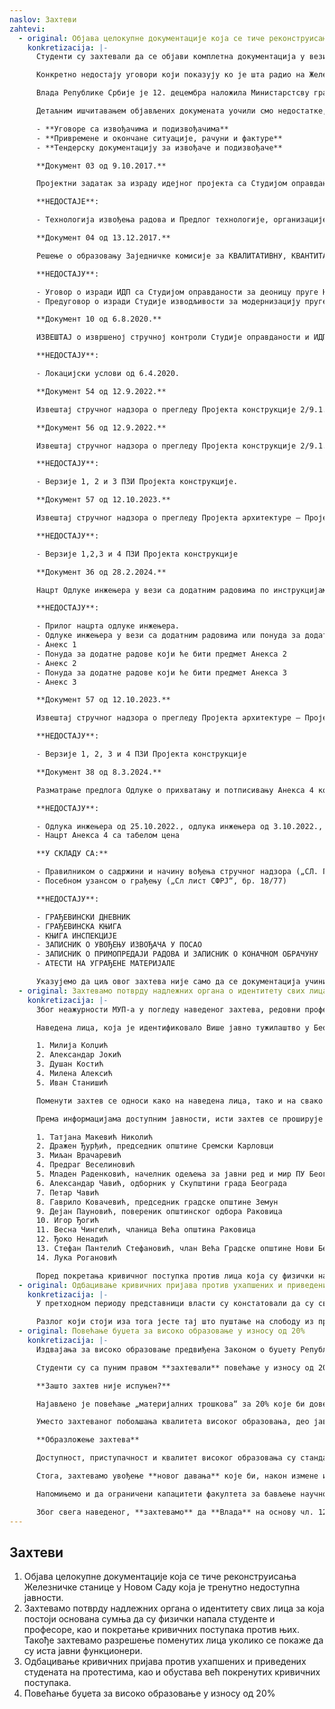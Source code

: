 ```yaml
---
naslov: Захтеви
zahtevi:
  - original: Објава целокупне документације која се тиче реконструисања Железничке станице у Новом Саду која је тренутно недоступна јавности.
    konkretizacija: |-
      Студенти су захтевали да се објави комплетна документација у вези са реконструкцијом Железничке станице у Новом Саду. Првобитни одговор на овако постављен захтев био је да документацијом располаже само Тужилаштво, да би убрзо након тога она била непотпуно објављена од стране других државних органа. Наше колеге са техничких факултета, као и из Удружења архитеката Србије, уочиле су да у објављеним документима недостаје кључна документација неопходна за утврђивање кривичне одговорности лица која су руководила реконструкцијом Железничке станице и била на њој ангажована.

      Конкретно недостају уговори који показују ко је шта радио на Железничкој станици и колико је то коштало, зашто је цена реконструкције скочила пет пута, као и ко је одговоран што је Железничка станица два пута свечано отварана без употребне дозволе.

      Влада Републике Србије је 12. децембра наложила Министарстсву грађевинарства, саобраћаја и инфраструктуре (МГСИ) да објави сва документа која том министарству „стоје на располагању“ и која се „тичу могућег извршења кривичног дела услед обрушавања надстрешнице на станичној згради у Новом Саду“. Оваква формулација оставља простор Министарству да не објави неки документ јер га нема на располагању или сматра да није у вези са обрушавањем надстрешнице. Као последица наведеног, објављеноје 195 докумената наспрам 857 колико их има Тужилаштво.

      Детаљним ишчитавањем објављених докумената уочили смо недостатке, од којих као кључне издвајамо:

      - **Уговоре са извођачима и подизвођачима**
      - **Привремене и окончане ситуације, рачуни и фактуре**
      - **Тендерску документацију за извођаче и подизвођаче**

      **Документ 03 од 9.10.2017.**

      Пројектни задатак за израду идејног пројекта са Студијом оправданости модернизације, реконструкције и изградње пруге БГ-СУ-државна граница.

      **НЕДОСТАЈЕ**:

      - Технологија извођења радова и Предлог технологије, организације и динамике извођења радова у складу са карактеристикама пројектованих објеката (налог из пројектног задатка).

      **Документ 04 од 13.12.2017.**

      Решење о образовању Заједничке комисије за КВАЛИТАТИВНУ, КВАНТИТАТИВНУ И ФИНАНСИЈСКУ КОНТРОЛУ ДОКУМЕНТАЦИЈЕ која је предмет Уговора о изради Идејног пројекта са Студијом оправданости за деоницу пруге НС-СУ-државна границ**а.**

      **НЕДОСТАЈУ**:

      - Уговор о изради ИДП са Студијом оправданости за деоницу пруге НС-СУ-државна граница (Келебија) број 340-01-00493/2017-04 од 20.10.2017. између РС, Саобраћајног института ЦИП и Инфраструктуре железнице Србије ад.
      - Предуговор о изради Студије изводљивости за модернизацију пруге БГ-СУ-државна граница (Келебија) од 14.4.2015. број 340-01-00073/2015-01 између РС и Саобраћајногинститута ЦИП.

      **Документ 10 од 6.8.2020.**

      ИЗВЕШТАЈ о извршеној стручној контроли Студије оправданости и ИДП-а.

      **НЕДОСТАЈУ**:

      - Локацијски услови од 6.4.2020.

      **Документ 54 од 12.9.2022.**

      Извештај стручног надзора о прегледу Пројекта конструкције 2/9.1.1.1. – статички прорачун – Верзија 3 Пројекта за извођење (ПЗИ).

      **Документ 56 од 12.9.2022.**

      Извештај стручног надзора о прегледу Пројекта конструкције 2/9.1.1.1. – детаљи арматуре и челика - Верзија 3 Пројектазаизвођење (ПЗИ).

      **НЕДОСТАЈУ**:

      - Верзије 1, 2 и 3 ПЗИ Пројекта конструкције.

      **Документ 57 од 12.10.2023.**

      Извештај стручног надзора о прегледу Пројекта архитектуре – Пројекта за извођење (ПЗИ) – Верзија 4

      **НЕДОСТАЈУ**:

      - Верзије 1,2,3 и 4 ПЗИ Пројекта конструкције

      **Документ 36 од 28.2.2024.**

      Нацрт Одлуке инжењера у вези са додатним радовима по инструкцијама финансијера / наручиоца који ће бити предмет Анекса 4.

      **НЕДОСТАЈУ**:

      - Прилог нацрта одлуке инжењера.
      - Одлуке инжењера у вези са додатним радовима или понуда за додатне радове који ће бити предмет Анекса 1.
      - Анекс 1
      - Понуда за додатне радове који ће бити предмет Анекса 2
      - Анекс 2
      - Понуда за додатне радове који ће бити предмет Анекса 3
      - Анекс 3

      **Документ 57 од 12.10.2023.**

      Извештај стручног надзора о прегледу Пројекта архитектуре – Пројекта за извођење (ПЗИ) – верзија 4

      **НЕДОСТАЈУ**:

      - Верзије 1, 2, 3 и 4 ПЗИ Пројекта конструкције

      **Документ 38 од 8.3.2024.**

      Разматрање предлога Одлуке о прихватању и потписивању Анекса 4 комерцијалног уговора од 07.07.2018.

      **НЕДОСТАЈУ**:

      - Одлука инжењера од 25.10.2022., одлука инжењера од 3.10.2022., одлука инжењера од 8.3.2024.
      - Нацрт Анекса 4 са табелом цена

      **У СКЛАДУ СА:**

      - Правилником о садржини и начину вођења стручног надзора („СЛ. Гласник РС“, бр. 22/2015 и 24/2017)
      - Посебном узансом о грађењу („Сл лист СФРЈ“, бр. 18/77)

      **НЕДОСТАЈУ**:

      - ГРАЂЕВИНСКИ ДНЕВНИК
      - ГРАЂЕВИНСКА КЊИГА
      - КЊИГА ИНСПЕКЦИЈЕ
      - ЗАПИСНИК О УВОЂЕЊУ ИЗВОЂАЧА У ПОСАО
      - ЗАПИСНИК О ПРИМОПРЕДАЈИ РАДОВА И ЗАПИСНИК О КОНАЧНОМ ОБРАЧУНУ
      - АТЕСТИ НА УГРАЂЕНЕ МАТЕРИЈАЛЕ

      Указујемо да циљ овог захтева није само да се документација учини доступном јавности, већ да се подстакне Тужилаштво да у оквиру свог система функционисања исту прегледа, те да након тога предузме кораке који су предвиђени законом.
  - original: Захтевамо потврду надлежних органа о идентитету свих лица за која постоји основана сумња да су физички напала студенте и професоре, као и покретање кривичних поступака против њих. Такође захтевамо разрешење поменутих лица уколико се покаже да су иста јавни функционери.
    konkretizacija: |-
      Због неажурности МУП-а у погледу наведеног захтева, редовни професор и декан Факултета драмских уметности (ФДУ) је 2.12.2024. у име факултета поднео кривичну пријаву Трећем основном јавном тужилаштву. Поднета кривична пријава се односи на лица за која постоји основана сумња да су дана 22.11.2024. физички насрнула на студенте и професоре поменутог факултета, те да су извршила кривично дело Насилничко понашање као и Насилничко понашање на јавном скупу или спортској приредби.

      Наведена лица, која је идентификовало Више јавно тужилаштво у Београду, су:

      1. Милија Колџић
      2. Александар Јокић
      3. Душан Костић
      4. Милена Алексић
      5. Иван Станишић

      Поменути захтев се односи како на наведена лица, тако и на свако будуће лице које буде физички напало студенте и професоре и сва друга лица која учествују у мирним грађанским окупљањима.

      Према информацијама доступним јавности, исти захтев се проширује и на лица чији идентитет још увек није потврђен од стране надлежних органа, а за која се сумња да су:

      1. Татјана Макевић Николић
      2. Дражен Ђурђић, председник општине Сремски Карловци
      3. Миљан Врачаревић
      4. Предраг Веселиновић
      5. Младен Раденковић, начелник одељења за јавни ред и мир ПУ Београд
      6. Александар Чавић, одборник у Скупштини града Београда
      7. Петар Чавић
      8. Гаврило Ковачевић, председник градске општине Земун
      9. Дејан Пауновић, повереник општинског одбора Раковица
      10. Игор Ђогић
      11. Весна Чингелић, чланица Већа општина Раковица
      12. Ђоко Ненадић
      13. Стефан Пантелић Стефановић, члан Већа Градске општине Нови Београд
      14. Лука Рогановић

      Поред покретања кривичног поступка против лица која су физички нападала професоре и студенте, и за која ће се то тек потврдити, а ако се испостави да су та лица јавни функционери, у смислу чл. 2, ст. 1, тач. 3-4 Закона о спречавању корупције и чл. 112, ст. 3 Кривичног законика, упоредо захтевамо да се иста разреше дужности.
  - original: Одбацивање кривичних пријава против ухапшених и приведених студената на протестима, као и обустава већ покренутих кривичних поступака.
    konkretizacija: |-
      У претходном периоду представници власти су констатовали да су сви учесници грађанских протеста пуштени на слободу. Међутим, то се не сматра успуњењем захтева.

      Разлог који стоји иза тога јесте тај што пуштање на слободу из притвора не гарантује да та лица неће бити кривично гоњена, нити да против њих неће бити донета осуђујућа пресуда. У складу с изнетим, захтевамо да се против свих студената и професора учесника грађанских протеста одбаце кривичне пријаве, а уколико је кривични поступак у току, да се исти обустави.
  - original: Повећање буџета за високо образовање у износу од 20%
    konkretizacija: |-
      Издвајања за високо образовање предвиђена Законом о буџету Републике Србије за 2025. годину из извора Општих прихода и примања буџета износе **60,15 милијарди динара**. У састав издвајања за високо образовање улазе ставке буџета _Више и универзитетско образовање_ (глава 26.4), _Студентски стандард_ (глава 26.5) и _Криминалистичко полицијски универзитет_ (глава 15.1).

      Студенти су са пуним правом **захтевали** повећање у износу од 20% претходно поменутих средстава (тј. повећање за око **12,03 милијарди динара**, односно **102,8 милиона евра**), које би ниво улагања у високо образовање приближило нивоу улагања земаља централне и источне Европе (1,71%БДП, према методологији _OECD_).

      **Зашто захтев није испуњен?**

      Најављено је повећање „материјалних трошкова“ за 20% које би довело до повећања укупног буџета у износу од тек 4% (тј. 22 милиона евра). „Материјални трошкови“, дакле, означавају **тек сегмент буџета** за _Више и универзитетско образовање_.

      Уместо захтеваног побољшања квалитета високог образовања, део јавности доведен је у заблуду да је захтев испуњен.

      **Образложење захтева**

      Доступност, приступачност и квалитет високог образовања су стандард прогресивног друштва и његово финансирање не сме бити упитно. Држава је дужна да обезбеди услове у којима је високо образовање избор који је доступан свима, уз квалитет који је конкурентан на светским ранг-листама универзитета. Пребацивањем финансијског терета са студената на примања из буџета значајно би се олакшали услови студирања на свим нивоима студија, те би се омогућила већа партиципација финансијски угрожених категорија друштва у високом образовању.

      Стога, захтевамо увођење **новог давања** које би, након измене и допуне Закона о високом образовању, факултетима обезбедило средства **у висини од 50% укупне вредности ЕСПБ бодова** које би студенти иначе плаћали. Тиме би се издвајања за високо образовање повећала, без промене саме цене ЕСПБ бода (коју одређују факултети), а **студенти би плаћали 50% нижу школарину од целокупног износа**. Сматрамо да је ово први корак ка бесплатном образовању. Даље, захтевамо да се остатак средстава равномерно расподели између осталих ставки буџетских глава _Студентски стандард_ и _Више и универзитетско образовање_, изузимајући зараде и др. приходе запослених.

      Напомињемо и да ограничени капацитети факултета за бављење научно-истраживачким радом спутавају друштво у погледу технолошких и економских потенцијала, док недовољно финансирање истраживања последично доводи до девалуације стручног кадра и подстиче његово исељавање из земље.

      Због свега наведеног, **захтевамо** да **Влада** на основу чл. 123 тч. 4 Устава Републике Србије и чл. 150. ст. 1. а у вези са чл. 171. Пословника Народне скупштине, поднесе Народној скупштини **Предлог о изменама и допунама Закона о буџету Републике Србије** за 2025. годину, у сврхе повећања буџета за високо образовање у износу од **12,03 милијарде динара**. Такође. захтевамо **измену и допуну Закона о високом образовању** у којем би се држава обавезала на учешће од 50% од укупне вредности ЕСПБ бода. Сматрамо да су захтеви испуњени када Народна скупштина коначно усвоји поднети Предлог у изворном облику, уз захтевану измену и допуну Закона о високом образовању. Подсећамо да је у складу са чл. 106 Устава Републике Србије могуће и сазивање ванредног заседања, што би довело до скорије деблокаде факултета, под условом да су претходно испуњена прва три захтева. Испуњењем ових захтева, ниво издвајања за високо образовање износио би 110,55 милијарди динара и удео издатака за високошколско образовање у Србији би тиме достигао **1,11% бруто домаћег производа**, што сматрамо минималним прихватљивим нивоом улагања и у будућим Законима о буџету.
---
```

## Захтеви

1. Објава целокупне документације која се тиче реконструисања Железничке станице у Новом Саду која је тренутно недоступна јавности.
2. Захтевамо потврду надлежних органа о идентитету свих лица за која постоји основана сумња да су физички напала студенте и професоре, као и покретање кривичних поступака против њих. Такође захтевамо разрешење поменутих лица уколико се покаже да су иста јавни функционери.
3. Одбацивање кривичних пријава против ухапшених и приведених студената на протестима, као и обустава већ покренутих кривичних поступака.
4. Повећање буџета за високо образовање у износу од 20%
